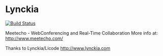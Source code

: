 # Lynckia

[![Build Status](https://travis-ci.org/ging/lynckia.png)](https://travis-ci.org/ging/lynckia)

Meetecho - WebConferencing and Real-Time Collaboration
More info at:
http://www.meetecho.com/


Thanks to
Lynckia/Licode
http://www.lynckia.com
